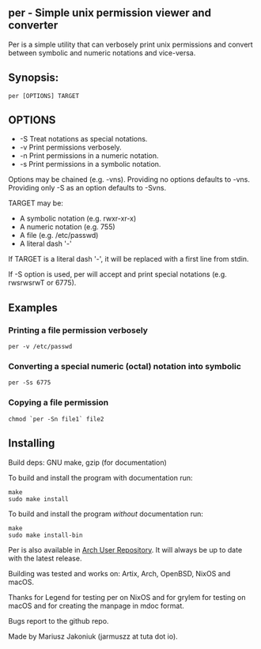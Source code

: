 per - Simple unix permission viewer and converter
---
Per is a simple utility that can verbosely print unix permissions and
convert between symbolic and numeric notations and vice-versa.

## Synopsis:
`per [OPTIONS] TARGET`

## OPTIONS
 - -S      Treat notations as special notations.
 - -v      Print permissions verbosely.
 - -n      Print permissions in a numeric notation.
 - -s      Print permissions in a symbolic notation.

Options may be chained (e.g. -vns). Providing no options defaults to -vns.
Providing only -S as an option defaults to -Svns.

TARGET may be:
  * A symbolic notation (e.g. rwxr-xr-x)
  * A numeric notation (e.g. 755)
  * A file (e.g. /etc/passwd)
  * A literal dash '-'

If TARGET is a literal dash '-', it will be replaced with a first line from stdin.

If -S option is used, per will accept and print special notations (e.g.
rwsrwsrwT or 6775).

## Examples
###  Printing a file permission verbosely
`per -v /etc/passwd`

###  Converting a special numeric (octal) notation into symbolic
`per -Ss 6775`

###  Copying a file permission
```chmod `per -Sn file1` file2```

## Installing
Build deps: GNU make, gzip (for documentation)

To build and install the program with documentation run:
```
make
sudo make install
```

To build and install the program *without* documentation run:
```
make
sudo make install-bin
```

Per is also available in [Arch User Repository](https://aur.archlinux.org/packages/per/). It will always be up to date with the latest release.

Building was tested and works on: Artix, Arch, OpenBSD, NixOS and macOS.

Thanks for Legend for testing per on NixOS and for grylem for testing on macOS and for creating the manpage in mdoc format.

Bugs report to the github repo.

Made by Mariusz Jakoniuk (jarmuszz at tuta dot io).
